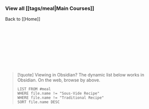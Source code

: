 
### View all [[tags/meal|Main Courses]]

Back to [[Home]]

<br><br><br><br><br><br><br><br>

> [!quote] Viewing in Obsidian?
> The dynamic list below works in Obsidian. On the web, browse by above.
> ```dataview
> LIST FROM #meal 
> WHERE file.name != "Sous-Vide Recipe" 
> WHERE file.name != "Traditional Recipe" 
> SORT file.name DESC
> ```
